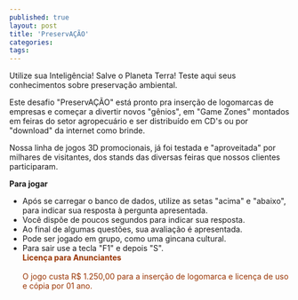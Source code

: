 ```yaml
---
published: true
layout: post
title: 'PreservAÇÃO'
categories: 
tags: 
---
```

Utilize sua Inteligência! Salve o Planeta Terra!
Teste aqui seus conhecimentos sobre preservação ambiental.

Este desafio "PreservAÇÃO" está pronto pra inserção de logomarcas de empresas e começar a divertir novos "gênios", em "Game Zones" montados em feiras do setor agropecuário e ser distribuído em CD's ou por "download" da internet como brinde.







Nossa linha de jogos 3D promocionais, já foi testada e "aproveitada" por milhares de visitantes, dos stands das diversas feiras que nossos clientes participaram.

<span style="font-weight: bold;">Para jogar</span>

- Após se carregar o banco de dados, utilize as setas "acima" e "abaixo", para indicar sua resposta à pergunta apresentada.
- Você dispõe de poucos segundos para indicar sua resposta.
- Ao final de algumas questões, sua avaliação é apresentada.
- Pode ser jogado em grupo, como uma gincana cultural.
- Para sair use a tecla "F1" e depois "S".
<br style="color: #993300;" /><span style="color: #993300; font-weight: bold;">Licença para Anunciantes</span><br style="color: #993300;" /><br style="color: #993300;" /><span style="color: #993300;">O jogo custa R$ 1.250,00 para a inserção de logomarca e licença de uso e cópia por 01 ano.</span>